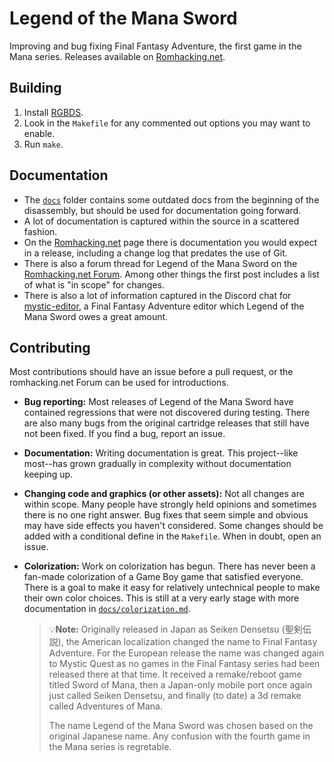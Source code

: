 # Legend of the Mana Sword
Improving and bug fixing Final Fantasy Adventure, the first game in the Mana series. Releases available on [Romhacking.net](https://www.romhacking.net/hacks/6550/).

## Building
1. Install [RGBDS](https://rgbds.gbdev.io/).
2. Look in the `Makefile` for any commented out options you may want to enable.
3. Run `make`.

## Documentation
- The [`docs`](docs) folder contains some outdated docs from the beginning of the disassembly, but should be used for documentation going forward.
- A lot of documentation is captured within the source in a scattered fashion.
- On the [Romhacking.net](https://www.romhacking.net/hacks/6550/) page there is documentation you would expect in a release, including a change log that predates the use of Git.
- There is also a forum thread for Legend of the Mana Sword on the [Romhacking.net Forum](https://www.romhacking.net/forum/index.php?topic=34237). Among other things the first post includes a list of what is "in scope" for changes.
- There is also a lot of information captured in the Discord chat for [mystic-editor](https://github.com/arathron123/mystic-editor), a Final Fantasy Adventure editor which Legend of the Mana Sword owes a great amount.

## Contributing
Most contributions should have an issue before a pull request, or the romhacking.net Forum  can be used for introductions.
- **Bug reporting:** Most releases of Legend of the Mana Sword have contained regressions that were not discovered during testing. There are also many bugs from the original cartridge releases that still have not been fixed. If you find a bug, report an issue.
- **Documentation:** Writing documentation is great. This project--like most--has grown gradually in complexity without documentation keeping up.
- **Changing code and graphics (or other assets):** Not all changes are within scope. Many people have strongly held opinions and sometimes there is no one right answer. Bug fixes that seem simple and obvious may have side effects you haven't considered. Some changes should be added with a conditional define in the `Makefile`. When in doubt, open an issue.
- **Colorization:** Work on colorization has begun. There has never been a fan-made colorization of a Game Boy game that satisfied everyone. There is a goal to make it easy for relatively untechnical people to make their own color choices. This is still at a very early stage with more documentation in [`docs/colorization.md`](docs/colorization.md).

  > 💡**Note:** Originally released in Japan as Seiken Densetsu (聖剣伝説), the American localization changed the name to Final Fantasy Adventure. For the European release the name was changed again to Mystic Quest as no games in the Final Fantasy series had been released there at that time. It received a remake/reboot game titled Sword of Mana, then a Japan-only mobile port once again just called Seiken Densetsu, and finally (to date) a 3d remake called Adventures of Mana.
  > 
  > The name Legend of the Mana Sword was chosen based on the original Japanese name. Any confusion with the fourth game in the Mana series is regretable.
